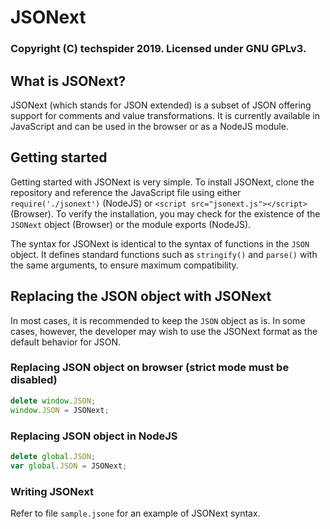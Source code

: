 # JSONext

### Copyright (C) techspider 2019. Licensed under GNU GPLv3.

## What is JSONext?

JSONext (which stands for JSON extended) is a subset of JSON offering support for comments and value transformations. It is currently available in JavaScript and can be used in the browser or as a NodeJS module.

## Getting started

Getting started with JSONext is very simple. To install JSONext, clone the repository and reference the JavaScript file using either `require('./jsonext')` (NodeJS) or `<script src="jsonext.js"></script>` (Browser). To verify the installation, you may check for the existence of the `JSONext` object (Browser) or the module exports (NodeJS).

The syntax for JSONext is identical to the syntax of functions in the `JSON` object. It defines standard functions such as `stringify()` and `parse()` with the same arguments, to ensure maximum compatibility.

## Replacing the JSON object with JSONext

In most cases, it is recommended to keep the `JSON` object as is. In some cases, however, the developer may wish to use the JSONext format as the default behavior for JSON.

### Replacing JSON object on browser (strict mode must be disabled)
```js
delete window.JSON;
window.JSON = JSONext;
```

### Replacing JSON object in NodeJS
```js
delete global.JSON;
var global.JSON = JSONext;
```

### Writing JSONext

Refer to file `sample.jsone` for an example of JSONext syntax.